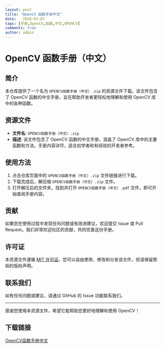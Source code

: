 ```yaml
---
layout: post
title: "OpenCV 函数手册中文"
date:   2020-03-07
tags: [手册,OpenCV,函数,中文,OPENCV]
comments: true
author: admin
---
```

# OpenCV 函数手册（中文）

## 简介

本仓库提供了一个名为 `OPENCV函数手册（中文）.zip` 的资源文件下载。该文件包含了 OpenCV 函数的中文手册，旨在帮助开发者更轻松地理解和使用 OpenCV 库中的各种函数。

## 资源文件

- **文件名**: `OPENCV函数手册（中文）.zip`
- **描述**: 该文件包含了 OpenCV 函数的中文手册，涵盖了 OpenCV 库中的主要函数和方法。手册内容详尽，适合初学者和有经验的开发者参考。

## 使用方法

1. 点击仓库页面中的 `OPENCV函数手册（中文）.zip` 文件链接进行下载。
2. 下载完成后，解压缩 `OPENCV函数手册（中文）.zip` 文件。
3. 打开解压后的文件夹，找到并打开 `OPENCV函数手册（中文）.pdf` 文件，即可开始查阅手册内容。

## 贡献

如果您在使用过程中发现任何问题或有改进建议，欢迎提交 Issue 或 Pull Request。我们非常欢迎社区的贡献，共同完善这份手册。

## 许可证

本资源文件遵循 [MIT 许可证](LICENSE)。您可以自由使用、修改和分发该文件，但请保留原始的版权声明。

## 联系我们

如有任何问题或建议，请通过 GitHub 的 Issue 功能联系我们。

---

感谢您使用本资源文件，希望它能帮助您更好地理解和使用 OpenCV！

## 下载链接

[OpenCV函数手册中文](https://pan.quark.cn/s/3ddacce5fb02)